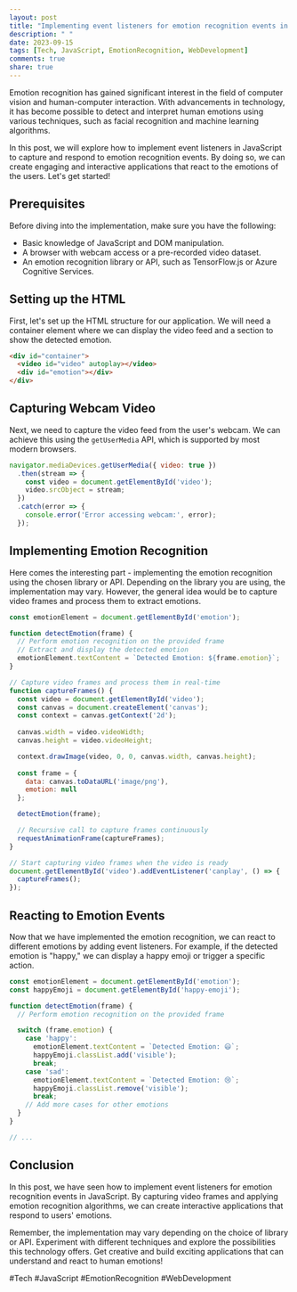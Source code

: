 ```yaml
---
layout: post
title: "Implementing event listeners for emotion recognition events in JavaScript"
description: " "
date: 2023-09-15
tags: [Tech, JavaScript, EmotionRecognition, WebDevelopment]
comments: true
share: true
---
```


Emotion recognition has gained significant interest in the field of computer vision and human-computer interaction. With advancements in technology, it has become possible to detect and interpret human emotions using various techniques, such as facial recognition and machine learning algorithms.

In this post, we will explore how to implement event listeners in JavaScript to capture and respond to emotion recognition events. By doing so, we can create engaging and interactive applications that react to the emotions of the users. Let's get started!

## Prerequisites
Before diving into the implementation, make sure you have the following:

- Basic knowledge of JavaScript and DOM manipulation.
- A browser with webcam access or a pre-recorded video dataset.
- An emotion recognition library or API, such as TensorFlow.js or Azure Cognitive Services.

## Setting up the HTML
First, let's set up the HTML structure for our application. We will need a container element where we can display the video feed and a section to show the detected emotion.

```html
<div id="container">
  <video id="video" autoplay></video>
  <div id="emotion"></div>
</div>
```

## Capturing Webcam Video
Next, we need to capture the video feed from the user's webcam. We can achieve this using the `getUserMedia` API, which is supported by most modern browsers.

```javascript
navigator.mediaDevices.getUserMedia({ video: true })
  .then(stream => {
    const video = document.getElementById('video');
    video.srcObject = stream;
  })
  .catch(error => {
    console.error('Error accessing webcam:', error);
  });
```

## Implementing Emotion Recognition
Here comes the interesting part - implementing the emotion recognition using the chosen library or API. Depending on the library you are using, the implementation may vary. However, the general idea would be to capture video frames and process them to extract emotions.

```javascript
const emotionElement = document.getElementById('emotion');

function detectEmotion(frame) {
  // Perform emotion recognition on the provided frame
  // Extract and display the detected emotion
  emotionElement.textContent = `Detected Emotion: ${frame.emotion}`;
}

// Capture video frames and process them in real-time
function captureFrames() {
  const video = document.getElementById('video');
  const canvas = document.createElement('canvas');
  const context = canvas.getContext('2d');
  
  canvas.width = video.videoWidth;
  canvas.height = video.videoHeight;

  context.drawImage(video, 0, 0, canvas.width, canvas.height);
  
  const frame = {
    data: canvas.toDataURL('image/png'),
    emotion: null
  };

  detectEmotion(frame);

  // Recursive call to capture frames continuously
  requestAnimationFrame(captureFrames);
}

// Start capturing video frames when the video is ready
document.getElementById('video').addEventListener('canplay', () => {
  captureFrames();
});
```

## Reacting to Emotion Events
Now that we have implemented the emotion recognition, we can react to different emotions by adding event listeners. For example, if the detected emotion is "happy," we can display a happy emoji or trigger a specific action.

```javascript
const emotionElement = document.getElementById('emotion');
const happyEmoji = document.getElementById('happy-emoji');

function detectEmotion(frame) {
  // Perform emotion recognition on the provided frame

  switch (frame.emotion) {
    case 'happy':
      emotionElement.textContent = `Detected Emotion: 😃`;
      happyEmoji.classList.add('visible');
      break;
    case 'sad':
      emotionElement.textContent = `Detected Emotion: 😢`;
      happyEmoji.classList.remove('visible');
      break;
    // Add more cases for other emotions
  }
}

// ...
```

## Conclusion
In this post, we have seen how to implement event listeners for emotion recognition events in JavaScript. By capturing video frames and applying emotion recognition algorithms, we can create interactive applications that respond to users' emotions.

Remember, the implementation may vary depending on the choice of library or API. Experiment with different techniques and explore the possibilities this technology offers. Get creative and build exciting applications that can understand and react to human emotions!

#Tech #JavaScript #EmotionRecognition #WebDevelopment
